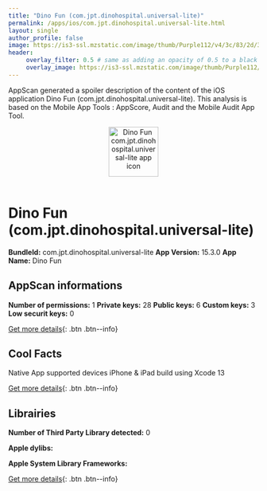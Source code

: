 ```yaml
---
title: "Dino Fun (com.jpt.dinohospital.universal-lite)"
permalink: /apps/ios/com.jpt.dinohospital.universal-lite.html
layout: single
author_profile: false
image: https://is3-ssl.mzstatic.com/image/thumb/Purple112/v4/3c/83/2d/3c832d7d-3584-f557-ecb0-d377c8ca3c37/Dinofun-1x_U007emarketing-0-7-85-220.png/512x512bb.jpg
header: 
     overlay_filter: 0.5 # same as adding an opacity of 0.5 to a black background
     overlay_image: https://is3-ssl.mzstatic.com/image/thumb/Purple112/v4/3c/83/2d/3c832d7d-3584-f557-ecb0-d377c8ca3c37/Dinofun-1x_U007emarketing-0-7-85-220.png/512x512bb.jpg
---
```

AppScan generated a spoiler description of the content of the iOS application Dino Fun (com.jpt.dinohospital.universal-lite). This analysis is based on the Mobile App Tools : AppScore, Audit and the Mobile Audit App Tool.

  
  
<div style="text-align: center;"><img src="https://is3-ssl.mzstatic.com/image/thumb/Purple112/v4/3c/83/2d/3c832d7d-3584-f557-ecb0-d377c8ca3c37/Dinofun-1x_U007emarketing-0-7-85-220.png/512x512bb.jpg" width="100" height="100" alt="Dino Fun com.jpt.dinohospital.universal-lite app icon"></div></br>
  
# Dino Fun (com.jpt.dinohospital.universal-lite)

**BundleId:** com.jpt.dinohospital.universal-lite
**App Version:** 15.3.0
**App Name:** Dino Fun


## AppScan informations 

**Number of permissions:** 1
**Private keys:** 28
**Public keys:** 6
**Custom keys:** 3
**Low securit keys:** 0
  
[Get more details](/pricing.html){: .btn .btn--info}

## Cool Facts

Native App
supported devices iPhone & iPad
build using Xcode 13
  
[Get more details](/pricing.html){: .btn .btn--info}

## Librairies 
**Number of Third Party Library detected:** 0

**Apple dylibs:**


**Apple System Library Frameworks:**


  
[Get more details](/pricing.html){: .btn .btn--info}

